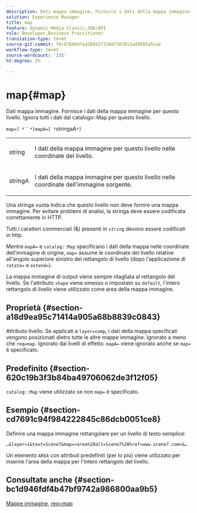 ```yaml
---
description: Dati mappa immagine. Fornisce i dati della mappa immagine per questo livello. Ignora tutti i dati della mappa del catalogo per questo livello.
solution: Experience Manager
title: map
feature: Dynamic Media Classic,SDK/API
role: Developer,Business Practitioner
translation-type: tm+mt
source-git-commit: f6c97606d7a4209427316d7367013ad9585a5cae
workflow-type: tm+mt
source-wordcount: '231'
ht-degree: 2%

---
```



# map{#map}

Dati mappa immagine. Fornisce i dati della mappa immagine per questo livello. Ignora tutti i dati dal catalogo::Map per questo livello.

`map=[ *``*]mapA=[ *`stringaA`*]`

<table id="simpletable_2E32B25D5F6246A18A8AF817903877ED"> 
 <tr class="strow"> 
  <td class="stentry"> <p><span class="codeph"> <span class="varname"> string</span></span> </p></td> 
  <td class="stentry"> <p>I dati della mappa immagine per questo livello nelle coordinate del livello. </p></td> 
 </tr> 
 <tr class="strow"> 
  <td class="stentry"> <p><span class="codeph"> <span class="varname"> stringA</span></span> </p></td> 
  <td class="stentry"> <p>I dati della mappa immagine per questo livello nelle coordinate dell'immagine sorgente. </p></td> 
 </tr> 
</table>

Una stringa vuota indica che questo livello non deve fornire una mappa immagine. Per evitare problemi di analisi, la stringa deve essere codificata correttamente in HTTP.

Tutti i caratteri commerciali (&amp;) presenti in *`string`* devono essere codificati in http.

Mentre `mapA=` e `catalog::Map` specificano i dati della mappa nelle coordinate dell&#39;immagine di origine, `map=` assume le coordinate del livello relative all&#39;angolo superiore sinistro del rettangolo di livello (dopo l&#39;applicazione di `rotate=` e `extend=`).

La mappa immagine di output viene sempre ritagliata al rettangolo del livello. Se l&#39;attributo `shape` viene omesso o impostato su `default`, l&#39;intero rettangolo di livello viene utilizzato come area della mappa immagine.

## Proprietà {#section-a18d9ea95c71414a905a68b8839c0843}

Attributo livello. Se applicati a `layer=comp`, i dati della mappa specificati vengono posizionati dietro tutte le altre mappe immagine. Ignorato a meno che `req=map`. Ignorato dai livelli di effetto. `mapA=` viene ignorato anche se  `map=` è specificato.

## Predefinito {#section-620c19b3f3b84ba49706062de3f12f05}

`catalog::Map` viene utilizzato se non  `map=` è specificato.

## Esempio {#section-cd7691c94f984222845c86dcb0051ce8}

Definire una mappa immagine rettangolare per un livello di testo semplice:

`…&layer=1&text=Scene7&map=<area%20alt=Scene7%20href=www.scene7.com>&…`

Un elemento `AREA` con attributi predefiniti (per lo più) viene utilizzato per inserire l&#39;area della mappa per l&#39;intero rettangolo del livello.

## Consultate anche {#section-bc1d946fdf4b47bf9742a986800aa9b5}

[Mappe immagine](../../../../../is-api/http-ref/image-serving-api-ref/c-http-protocol-reference/c-syntax-and-features/r-image-maps.md#reference-ff7d1bac2a064104b0c508a81316fdab),  [req=map](../../../../../is-api/http-ref/image-serving-api-ref/c-http-protocol-reference/c-command-reference/r-req/r-req.md#reference-907cdb4a97034db7ad94695f25552e76)
